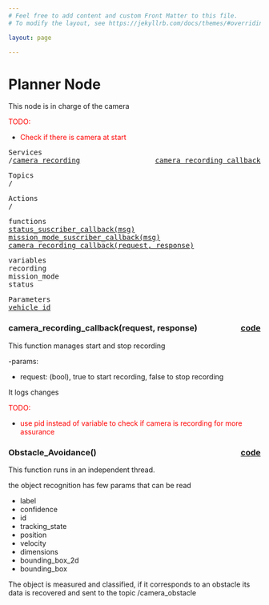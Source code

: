 ```yaml
---
# Feel free to add content and custom Front Matter to this file.
# To modify the layout, see https://jekyllrb.com/docs/themes/#overriding-theme-defaults

layout: page

---
```

<H1>Planner Node</H1> 

This node is in charge of the camera

<FONT COLOR="#ff0000"> TODO:<br>
- Check if there is camera at start</FONT>

<pre>
Services
/<a href="./services/camera_recording.html">camera_recording</a>  <a href="#camera_recording" style="float:right;text-align:right;">camera_recording_callback</a>
</pre>
<pre>
Topics
/
</pre>
<pre>
Actions
/
</pre>

<pre>
functions
<a href="#status_suscriber_callback">status_suscriber_callback(msg)</a>
<a href="#mission_mode_suscriber_callback">mission_mode_suscriber_callback(msg)</a>
<a href="#camera_recording_callback">camera_recording_callback(request, response)</a>
</pre>


<pre>
variables
<a id="self.path">recording</a>
<a id="self.map">mission_mode</a>
<a id="self.status">status</a>
</pre>

<pre>
Parameters
<a href="./parameters/vehicle_id.html">vehicle_id</a>
</pre>

<!-- %%%%%%%%%%%%%%%%%%%%%%%%% START OF FUNCTION DEFINITIONS AREA %%%%%%%%%%%%%%%%%%%%%%%%%% -->

<!-- %%%%%%%%%%%%%%%%%%%%%%%%%%%%%%%%%% CAMERA RECORDING CALLBACK %%%%%%%%%%%%%%%%%%%%%%%%%%%%%%%%%%%%% -->

<H3>camera_recording_callback(request, response) <a href="https://github.com/AloePacci/ASV_Loyola_US/blob/main/src/asv_loyola_us/asv_loyola_us/camera_node.py#L62" style="float:right;text-align:right;">code</a></H3>
<a id="camera_recording_callback"></a>

This function manages start and stop recording

-params:
  - request: (bool), true to start recording, false to stop recording

It logs changes

<FONT COLOR="#ff0000"> TODO:<br>
- use pid instead of variable to check if camera is recording for more assurance</FONT>

<!-- %%%%%%%%%%%%%%%%%%%%%%%%%%%%%%%%%% CAMERA OBJECT RECOGNITION %%%%%%%%%%%%%%%%%%%%%%%%%%%%%%%%%%%%% -->

<H3>Obstacle_Avoidance()<a href="https://github.com/AloePacci/ASV_Loyola_US/blob/main/src/asv_loyola_us/asv_loyola_us/camera_node.py#L62" style="float:right;text-align:right;">code</a></H3>
<a id="Obstacle_Avoidance"></a>

This function runs in an independent thread.

the object recognition has few params that can be read
- label
- confidence
- id
- tracking_state
- position
- velocity
- dimensions
- bounding_box_2d
- bounding_box

The object is measured and classified, if it corresponds to an obstacle its data is recovered and sent to the topic <a id="camera_obstacle">/camera_obstacle</a> 

<!-- %%%%%%%%%%%%%%%%%%%%%%%%%%%%%%%%%%%%%%%%%%%%%%%%%%%%%%%%%%%%%%%%%%%%%%% -->